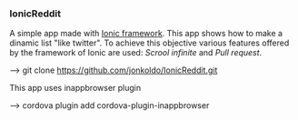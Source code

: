 ### **IonicReddit**

A simple app made with [Ionic framework](http://ionicframework.com/).
This app shows how to make a dinamic list "like twitter". 
To achieve this objective various features offered by the framework of Ionic are used:  _Scrool infinite_ and  _Pull request_.




--> git clone https://github.com/jonkoldo/IonicReddit.git  

This app uses inappbrowser plugin

--> cordova plugin add cordova-plugin-inappbrowser
